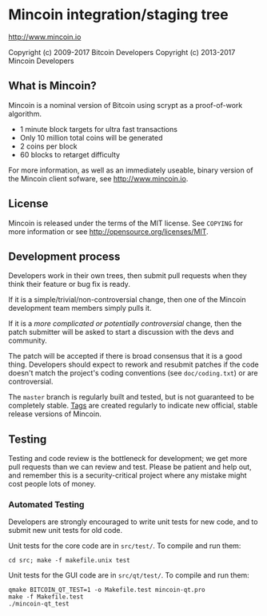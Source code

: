 Mincoin integration/staging tree
================================

http://www.mincoin.io

Copyright (c) 2009-2017 Bitcoin Developers
Copyright (c) 2013-2017 Mincoin Developers

What is Mincoin?
----------------

Mincoin is a nominal version of Bitcoin using scrypt as a proof-of-work algorithm.
 - 1 minute block targets for ultra fast transactions
 - Only 10 million total coins will be generated
 - 2 coins per block
 - 60 blocks to retarget difficulty

For more information, as well as an immediately useable, binary version of
the Mincoin client sofware, see http://www.mincoin.io.

License
-------

Mincoin is released under the terms of the MIT license. See `COPYING` for more
information or see http://opensource.org/licenses/MIT.

Development process
-------------------

Developers work in their own trees, then submit pull requests when they think
their feature or bug fix is ready.

If it is a simple/trivial/non-controversial change, then one of the Mincoin
development team members simply pulls it.

If it is a *more complicated or potentially controversial* change, then the patch
submitter will be asked to start a discussion with the devs and community.

The patch will be accepted if there is broad consensus that it is a good thing.
Developers should expect to rework and resubmit patches if the code doesn't
match the project's coding conventions (see `doc/coding.txt`) or are
controversial.

The `master` branch is regularly built and tested, but is not guaranteed to be
completely stable. [Tags](https://github.com/mincoin-project/mincoin/tags) are created
regularly to indicate new official, stable release versions of Mincoin.

Testing
-------

Testing and code review is the bottleneck for development; we get more pull
requests than we can review and test. Please be patient and help out, and
remember this is a security-critical project where any mistake might cost people
lots of money.

### Automated Testing

Developers are strongly encouraged to write unit tests for new code, and to
submit new unit tests for old code.

Unit tests for the core code are in `src/test/`. To compile and run them:

    cd src; make -f makefile.unix test

Unit tests for the GUI code are in `src/qt/test/`. To compile and run them:

    qmake BITCOIN_QT_TEST=1 -o Makefile.test mincoin-qt.pro
    make -f Makefile.test
    ./mincoin-qt_test

